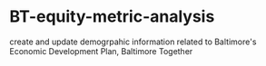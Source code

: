 # BT-equity-metric-analysis
create and update demogrpahic information related to Baltimore's Economic Development Plan, Baltimore Together
